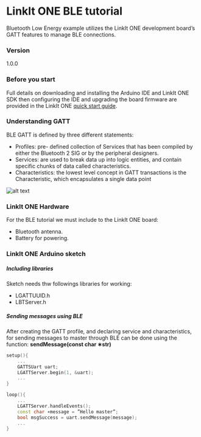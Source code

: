 # LinkIt ONE BLE tutorial

Bluetooth Low Energy example utilizes the LinkIt ONE development board’s GATT features to manage BLE connections.

### Version
1.0.0

### Before you start

Full details on downloading and installing the Arduino IDE and LinkIt ONE SDK then configuring the IDE and upgrading the board firmware are provided in the LinkIt ONE [quick start guide].

### Understanding GATT

BLE GATT is defined by three different statements:

* Profiles: pre- defined collection of Services that has been compiled by either the Bluetooth
2
SIG or by the peripheral designers.
* Services: are used to break data up into logic entities, and contain specific chunks of data called characteristics.
* Characteristics: the lowest level concept in GATT transactions is the Characteristic, which encapsulates a single data point

![alt text][gatt]

### LinkIt ONE Hardware

For the BLE tutorial we must include to the LinkIt ONE board:
* Bluetooth antenna.
* Battery for powering.

### LinkIt ONE Arduino sketch

##### Including libraries

Sketch needs thw followings libraries for working:

* LGATTUUID.h 
* LBTServer.h

##### Sending messages using BLE

After creating the GATT profile, and declaring service and characteristics, for sending messages to master through BLE can be done using the function: **sendMessage(const char ∗str)**
```c++
setup(){
    ...
    GATTSUart uart;
    LGATTServer.begin(1, &uart);
    ...
}

loop(){
    ...
    LGATTServer.handleEvents();
    const char ∗message = ”Hello master”;
    bool msgSuccess = uart.sendMessage(message);
    ...
}
```

[//]: # (These are reference links used in the body of this note and get stripped out when the markdown processor does its job. There is no need to format nicely because it shouldn't be seen. Thanks SO - http://stackoverflow.com/questions/4823468/store-comments-in-markdown-syntax)


   [quick start guide]: <http://labs.mediatek.com/site/global/developer_tools/mediatek_linkit/get-started/index.gsp>
   [gatt]: https://learn.adafruit.com/system/assets/assets/000/013/828/original/microcontrollers_GattStructure.png?1390836057 "GATT structure"


